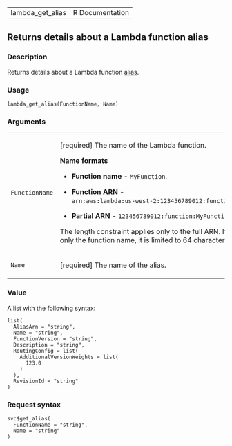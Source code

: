 <table style="width: 100%;">
<tbody>
<tr class="odd">
<td>lambda_get_alias</td>
<td style="text-align: right;">R Documentation</td>
</tr>
</tbody>
</table>

## Returns details about a Lambda function alias

### Description

Returns details about a Lambda function
[alias](https://docs.aws.amazon.com/lambda/latest/dg/configuration-aliases.html).

### Usage

    lambda_get_alias(FunctionName, Name)

### Arguments

<table>
<colgroup>
<col style="width: 35%" />
<col style="width: 65%" />
</colgroup>
<tbody>
<tr class="odd">
<td><code id="lambda_get_alias_:_FunctionName">FunctionName</code></td>
<td><p>[required] The name of the Lambda function.</p>
<p><strong>Name formats</strong></p>
<ul>
<li><p><strong>Function name</strong> -
<code>MyFunction</code>.</p></li>
<li><p><strong>Function ARN</strong> - <code
style="white-space: pre;">⁠arn:aws:lambda:us-west-2:123456789012:function:MyFunction⁠</code>.</p></li>
<li><p><strong>Partial ARN</strong> - <code
style="white-space: pre;">⁠123456789012:function:MyFunction⁠</code>.</p></li>
</ul>
<p>The length constraint applies only to the full ARN. If you specify
only the function name, it is limited to 64 characters in
length.</p></td>
</tr>
<tr class="even">
<td><code id="lambda_get_alias_:_Name">Name</code></td>
<td><p>[required] The name of the alias.</p></td>
</tr>
</tbody>
</table>

### Value

A list with the following syntax:

    list(
      AliasArn = "string",
      Name = "string",
      FunctionVersion = "string",
      Description = "string",
      RoutingConfig = list(
        AdditionalVersionWeights = list(
          123.0
        )
      ),
      RevisionId = "string"
    )

### Request syntax

    svc$get_alias(
      FunctionName = "string",
      Name = "string"
    )
